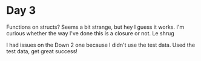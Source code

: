 # Day 3

Functions on structs? Seems a bit strange, but hey I guess it works. I'm curious whether
the way I've done this is a closure or not. Le shrug

I had issues on the Down 2 one because I didn't use the test data. Used the test data,
get great success!
